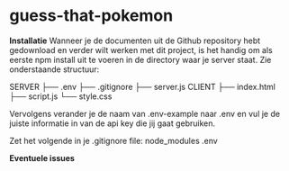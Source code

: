 # guess-that-pokemon

**Installatie**
Wanneer je de documenten uit de Github repository hebt gedownload en verder wilt werken met dit project, is het handig om als eerste npm install uit te voeren in de directory waar je server staat. Zie onderstaande structuur:

SERVER
├── .env
├── .gitignore
├── server.js
CLIENT
├── index.html
├── script.js
└── style.css

Vervolgens verander je de naam van .env-example naar .env en vul je de juiste informatie in van de api key die jij gaat gebruiken.

Zet het volgende in je .gitignore file:
node_modules
.env

**Eventuele issues**
